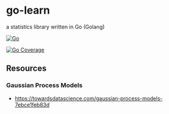 # go-learn
a statistics library written in Go (Golang)

[![Go](https://github.com/Krawabbel/go-learn/actions/workflows/go.yml/badge.svg)](https://github.com/Krawabbel/go-learn/actions/workflows/go.yml)

[![Go Coverage](https://github.com/Krawabbel/go-learn/wiki/coverage.svg)](https://raw.githack.com/wiki/Krawabbel/go-learn/coverage.html)

## Resources

### Gaussian Process Models

* https://towardsdatascience.com/gaussian-process-models-7ebce1feb83d